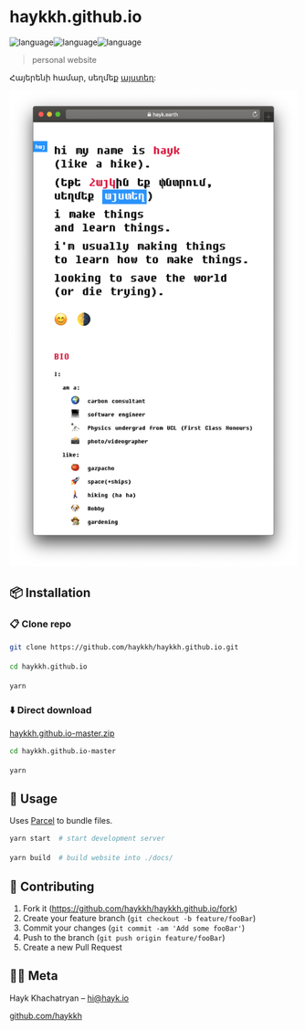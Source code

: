 
# haykkh.github.io

![language](https://img.shields.io/badge/HTML-blue.svg?style=flat-square)![language](https://img.shields.io/badge/CSS-red.svg?style=flat-square)![language](https://img.shields.io/badge/Javascript-green.svg?style=flat-square)

> personal website

Հայերենի համար, սեղմեք [այստեղ](https://github.com/haykkh/hayk-am):

![Header](header.png)

## 📦 Installation

### 📋 Clone repo

```sh
git clone https://github.com/haykkh/haykkh.github.io.git

cd haykkh.github.io

yarn
```

### ⬇️ Direct download

[haykkh.github.io-master.zip](https://github.com/haykkh/haykkh.github.io/archive/master.zip)

```sh
cd haykkh.github.io-master

yarn
```

## 🚀 Usage

Uses [Parcel](https://parceljs.org/) to bundle files.

```sh
yarn start  # start development server

yarn build  # build website into ./docs/
```

## 📝 Contributing

1. Fork it (<https://github.com/haykkh/haykkh.github.io/fork>)
2. Create your feature branch (`git checkout -b feature/fooBar`)
3. Commit your changes (`git commit -am 'Add some fooBar'`)
4. Push to the branch (`git push origin feature/fooBar`)
5. Create a new Pull Request

## 👨🏻 Meta

Hayk Khachatryan – [hi@hayk.io](mailto:hi@hayk.io)

[github.com/haykkh](https://github.com/haykkh/)
